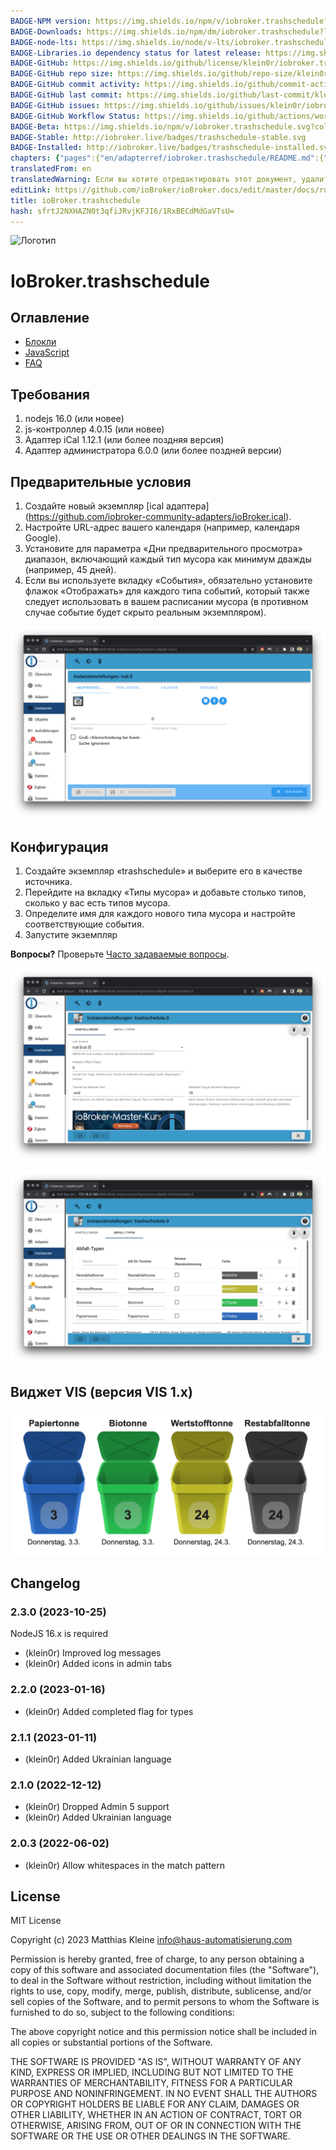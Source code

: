 ```yaml
---
BADGE-NPM version: https://img.shields.io/npm/v/iobroker.trashschedule?style=flat-square
BADGE-Downloads: https://img.shields.io/npm/dm/iobroker.trashschedule?label=npm%20downloads&style=flat-square
BADGE-node-lts: https://img.shields.io/node/v-lts/iobroker.trashschedule?style=flat-square
BADGE-Libraries.io dependency status for latest release: https://img.shields.io/librariesio/release/npm/iobroker.trashschedule?label=npm%20dependencies&style=flat-square
BADGE-GitHub: https://img.shields.io/github/license/klein0r/iobroker.trashschedule?style=flat-square
BADGE-GitHub repo size: https://img.shields.io/github/repo-size/klein0r/iobroker.trashschedule?logo=github&style=flat-square
BADGE-GitHub commit activity: https://img.shields.io/github/commit-activity/m/klein0r/iobroker.trashschedule?logo=github&style=flat-square
BADGE-GitHub last commit: https://img.shields.io/github/last-commit/klein0r/iobroker.trashschedule?logo=github&style=flat-square
BADGE-GitHub issues: https://img.shields.io/github/issues/klein0r/iobroker.trashschedule?logo=github&style=flat-square
BADGE-GitHub Workflow Status: https://img.shields.io/github/actions/workflow/status/klein0r/iobroker.trashschedule/test-and-release.yml?branch=master&logo=github&style=flat-square
BADGE-Beta: https://img.shields.io/npm/v/iobroker.trashschedule.svg?color=red&label=beta
BADGE-Stable: http://iobroker.live/badges/trashschedule-stable.svg
BADGE-Installed: http://iobroker.live/badges/trashschedule-installed.svg
chapters: {"pages":{"en/adapterref/iobroker.trashschedule/README.md":{"title":{"en":"ioBroker.trashschedule"},"content":"en/adapterref/iobroker.trashschedule/README.md"},"en/adapterref/iobroker.trashschedule/blockly.md":{"title":{"en":"ioBroker.trashschedule"},"content":"en/adapterref/iobroker.trashschedule/blockly.md"},"en/adapterref/iobroker.trashschedule/faq.md":{"title":{"en":"ioBroker.trashschedule"},"content":"en/adapterref/iobroker.trashschedule/faq.md"},"en/adapterref/iobroker.trashschedule/javascript.md":{"title":{"en":"ioBroker.trashschedule"},"content":"en/adapterref/iobroker.trashschedule/javascript.md"}}}
translatedFrom: en
translatedWarning: Если вы хотите отредактировать этот документ, удалите поле «translationFrom», в противном случае этот документ будет снова автоматически переведен
editLink: https://github.com/ioBroker/ioBroker.docs/edit/master/docs/ru/adapterref/iobroker.trashschedule/README.md
title: ioBroker.trashschedule
hash: sfrtJ2NXHAZN0t3qfiJRvjKFJI6/1RxBECdMdGaVTsU=
---
```

![Логотип](../../../en/admin/trashschedule.png)

# IoBroker.trashschedule
## Оглавление
- [Блокли](blockly.md)
- [JavaScript](javascript.md)
- [FAQ](faq.md)

## Требования
1. nodejs 16.0 (или новее)
2. js-контроллер 4.0.15 (или новее)
3. Адаптер iCal 1.12.1 (или более поздняя версия)
4. Адаптер администратора 6.0.0 (или более поздней версии)

## Предварительные условия
1. Создайте новый экземпляр [ical адаптера] (https://github.com/iobroker-community-adapters/ioBroker.ical).
2. Настройте URL-адрес вашего календаря (например, календаря Google).
3. Установите для параметра «Дни предварительного просмотра» диапазон, включающий каждый тип мусора как минимум дважды (например, 45 дней).
4. Если вы используете вкладку «События», обязательно установите флажок «Отображать» для каждого типа событий, который также следует использовать в вашем расписании мусора (в противном случае событие будет скрыто реальным экземпляром).

![iCal](../../../en/adapterref/iobroker.trashschedule/img/ical.png)

## Конфигурация
1. Создайте экземпляр «trashschedule» и выберите его в качестве источника.
2. Перейдите на вкладку «Типы мусора» и добавьте столько типов, сколько у вас есть типов мусора.
3. Определите имя для каждого нового типа мусора и настройте соответствующие события.
4. Запустите экземпляр

**Вопросы?** Проверьте [Часто задаваемые вопросы](./faq.md).

![Расписание мусора](../../../en/adapterref/iobroker.trashschedule/img/trashschedule.png)

![Типы расписаний мусора](../../../en/adapterref/iobroker.trashschedule/img/trashschedule_types.png)

## Виджет VIS (версия VIS 1.x)
![Виджет ВИС](../../../en/adapterref/iobroker.trashschedule/img/vis.png)

## Changelog

<!--
  Placeholder for the next version (at the beginning of the line):
  ### **WORK IN PROGRESS**
-->
### 2.3.0 (2023-10-25)

NodeJS 16.x is required

* (klein0r) Improved log messages
* (klein0r) Added icons in admin tabs

### 2.2.0 (2023-01-16)

* (klein0r) Added completed flag for types

### 2.1.1 (2023-01-11)

* (klein0r) Added Ukrainian language

### 2.1.0 (2022-12-12)

* (klein0r) Dropped Admin 5 support
* (klein0r) Added Ukrainian language

### 2.0.3 (2022-06-02)

* (klein0r) Allow whitespaces in the match pattern

## License

MIT License

Copyright (c) 2023 Matthias Kleine <info@haus-automatisierung.com>

Permission is hereby granted, free of charge, to any person obtaining a copy
of this software and associated documentation files (the "Software"), to deal
in the Software without restriction, including without limitation the rights
to use, copy, modify, merge, publish, distribute, sublicense, and/or sell
copies of the Software, and to permit persons to whom the Software is
furnished to do so, subject to the following conditions:

The above copyright notice and this permission notice shall be included in all
copies or substantial portions of the Software.

THE SOFTWARE IS PROVIDED "AS IS", WITHOUT WARRANTY OF ANY KIND, EXPRESS OR
IMPLIED, INCLUDING BUT NOT LIMITED TO THE WARRANTIES OF MERCHANTABILITY,
FITNESS FOR A PARTICULAR PURPOSE AND NONINFRINGEMENT. IN NO EVENT SHALL THE
AUTHORS OR COPYRIGHT HOLDERS BE LIABLE FOR ANY CLAIM, DAMAGES OR OTHER
LIABILITY, WHETHER IN AN ACTION OF CONTRACT, TORT OR OTHERWISE, ARISING FROM,
OUT OF OR IN CONNECTION WITH THE SOFTWARE OR THE USE OR OTHER DEALINGS IN THE
SOFTWARE.